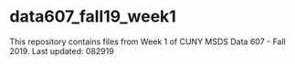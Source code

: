 # data607_fall19_week1
This repository contains files from Week 1 of CUNY MSDS Data 607 - Fall 2019.
Last updated: 082919
